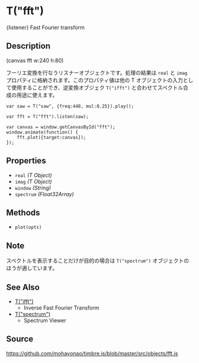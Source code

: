 T("fft")
========
{listener} Fast Fourier transform

## Description ##

(canvas fft w:240 h:80)

フーリエ変換を行なうリスナーオブジェクトです。処理の結果は `real` と `imag` プロパティに格納されます。このプロパティ値は他の T オブジェクトの入力として使用することができ、逆変換オブジェク `T("ifft")` と合わせてスペクトル合成の用途に使えます。

```timbre
var saw = T("saw", {freq:440, mul:0.25}).play();

var fft = T("fft").listen(saw);

var canvas = window.getCanvasById("fft");
window.animate(function() {
    fft.plot({target:canvas});
});
```

## Properties ##
- `real` _(T Object)_
- `imag` _(T Object)_
- `window` _(String)_
- `spectrum` _(Float32Array)_

## Methods ##
- `plot(opts)`

## Note ##
スペクトルを表示することだけが目的の場合は `T("spectrum")` オブジェクトのほうが適しています。

## See Also ##
- [T("ifft")](./ifft.html)
  - Inverse Fast Fourier Transform
- [T("spectrum")](./spectrum.html)
  - Spectrum Viewer

## Source ##
https://github.com/mohayonao/timbre.js/blob/master/src/objects/fft.js
